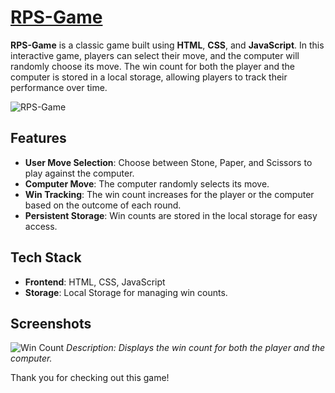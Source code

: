 # [RPS-Game](https://stone-paper-scissor-game-topaz.vercel.app/)

**RPS-Game** is a classic game built using **HTML**, **CSS**, and **JavaScript**. In this interactive game, players can select their move, and the computer will randomly choose its move. The win count for both the player and the computer is stored in a local storage, allowing players to track their performance over time.

![RPS-Game](https://github.com/user-attachments/assets/db4fb4c2-0d8c-4157-9a99-1ba4a75c9836)

## Features

- **User Move Selection**: Choose between Stone, Paper, and Scissors to play against the computer.
- **Computer Move**: The computer randomly selects its move.
- **Win Tracking**: The win count increases for the player or the computer based on the outcome of each round.
- **Persistent Storage**: Win counts are stored in the local storage for easy access.

## Tech Stack

- **Frontend**: HTML, CSS, JavaScript
- **Storage**: Local Storage for managing win counts.

## Screenshots

![Win Count](https://github.com/user-attachments/assets/2ef67b1f-2498-4fa2-9f37-76164a3c7816)
*Description: Displays the win count for both the player and the computer.*

Thank you for checking out this game!
